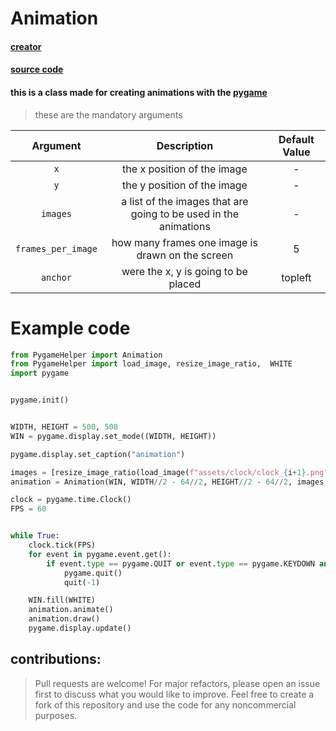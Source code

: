 # Animation

#### [creator](https://github.com/Emc2356)
#### [source code](https://github.com/Emc2356/Pygame-Widgets)

#### this is a class made for creating animations with the [pygame](https://www.pygame.org)
> these are the mandatory arguments

| Argument | Description | Default Value |
|:--------:|:-----------:|:-------------:|
| `x` | the x position of the image | - |
| `y` | the y position of the image | - |
| `images` | a list of the images that are going to be used in the animations | - |
| `frames_per_image` | how many frames one image is drawn on the screen | 5 |
| `anchor` | were the x, y is going to be placed | topleft |

# Example code
```python
from PygameHelper import Animation
from PygameHelper import load_image, resize_image_ratio,  WHITE
import pygame


pygame.init()


WIDTH, HEIGHT = 500, 500
WIN = pygame.display.set_mode((WIDTH, HEIGHT))

pygame.display.set_caption("animation")

images = [resize_image_ratio(load_image(f"assets/clock/clock_{i+1}.png"), (64, 64)) for i in range(8)]
animation = Animation(WIN, WIDTH//2 - 64//2, HEIGHT//2 - 64//2, images, 5)

clock = pygame.time.Clock()
FPS = 60


while True:
    clock.tick(FPS)
    for event in pygame.event.get():
        if event.type == pygame.QUIT or event.type == pygame.KEYDOWN and event.key == pygame.K_ESCAPE:
            pygame.quit()
            quit(-1)

    WIN.fill(WHITE)
    animation.animate()
    animation.draw()
    pygame.display.update()
```

contributions: 
---
> Pull requests are welcome! For major refactors,
> please open an issue first to discuss what you would like to improve.
> Feel free to create a fork of this repository and use the code for any noncommercial purposes.